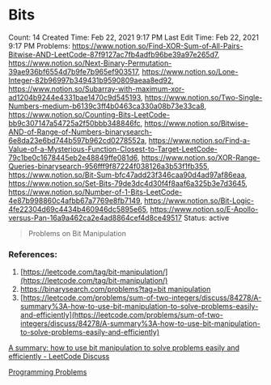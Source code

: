 # Bits

Count: 14
Created Time: Feb 22, 2021 9:17 PM
Last Edit Time: Feb 22, 2021 9:17 PM
Problems: https://www.notion.so/Find-XOR-Sum-of-All-Pairs-Bitwise-AND-LeetCode-87f9127ac7fb4adfb96be39a97e265d7, https://www.notion.so/Next-Binary-Permutation-39ae936bf6554d7b9fe7b965ef903517, https://www.notion.so/Lone-Integer-82b96997b349431b9590809aeaa8ed92, https://www.notion.so/Subarray-with-maximum-xor-ad1204b9244e4331bae1470c9d545193, https://www.notion.so/Two-Single-Numbers-medium-b6139c3ff4b0463ca330a08b73e33ca8, https://www.notion.so/Counting-Bits-LeetCode-bb9c307147a54725a2f50bbb348846fc, https://www.notion.so/Bitwise-AND-of-Range-of-Numbers-binarysearch-6e8da23e6bd744b597b962cd0278552a, https://www.notion.so/Find-a-Value-of-a-Mysterious-Function-Closest-to-Target-LeetCode-79c1be0c1678445eb2e48849ffe081d6, https://www.notion.so/XOR-Range-Queries-binarysearch-956fff9f87224f038126a3b53f1fb355, https://www.notion.so/Bit-Sum-bfc47add23f346caa90d4ad97af86eaa, https://www.notion.so/Set-Bits-79de3dc4d30f4f8aaf6a325b3e7d3645, https://www.notion.so/Number-of-1-Bits-LeetCode-4e87b998860c4afbb67a7769e8fb7149, https://www.notion.so/Bit-Logic-4fe22304d69c4434b460946dc5895e65, https://www.notion.so/E-Apollo-versus-Pan-16a9a462ca2e4ad8864cef4d8ce49517
Status: active

> Problems on Bit Manipulation

### References:

1. [https://leetcode.com/tag/bit-manipulation/](https://leetcode.com/tag/bit-manipulation/)
2. [https://binarysearch.com/problems?tag=bit manipulation](https://binarysearch.com/problems?tag=bit%20manipulation)
3. [https://leetcode.com/problems/sum-of-two-integers/discuss/84278/A-summary%3A-how-to-use-bit-manipulation-to-solve-problems-easily-and-efficiently](https://leetcode.com/problems/sum-of-two-integers/discuss/84278/A-summary%3A-how-to-use-bit-manipulation-to-solve-problems-easily-and-efficiently)

[A summary: how to use bit manipulation to solve problems easily and efficiently - LeetCode Discuss](https://leetcode.com/problems/sum-of-two-integers/discuss/84278/A-summary%3A-how-to-use-bit-manipulation-to-solve-problems-easily-and-efficiently)

[Programming Problems](Bits%20e38c7329b88e4b65ac64bfc4a9ffc7ed/Programming%20Problems%20bdcfad490bf841f79eab384af2abca64.csv)